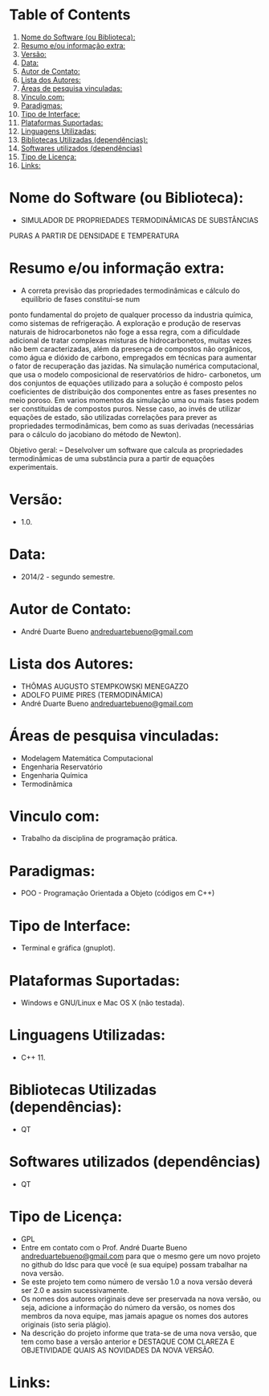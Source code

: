 
# Table of Contents

1.  [Nome do Software (ou Biblioteca):](#org51fc42f)
2.  [Resumo e/ou informação extra:](#org53a10a7)
3.  [Versão:](#orgaea818e)
4.  [Data:](#org8c25ebb)
5.  [Autor de Contato:](#org8da498b)
6.  [Lista dos Autores:](#org9e06ae6)
7.  [Áreas de pesquisa vinculadas:](#orgd19bb70)
8.  [Vinculo com:](#org4956727)
9.  [Paradigmas:](#org611a033)
10. [Tipo de Interface:](#orgcd5616f)
11. [Plataformas Suportadas:](#org7046951)
12. [Linguagens Utilizadas:](#orga22601d)
13. [Bibliotecas Utilizadas (dependências):](#org96f7866)
14. [Softwares utilizados (dependências)](#org9b8156f)
15. [Tipo de Licença:](#org0f06f31)
16. [Links:](#org83d8dde)


<a id="org51fc42f"></a>

# Nome do Software (ou Biblioteca):

-   SIMULADOR DE PROPRIEDADES TERMODINÂMICAS DE SUBSTÂNCIAS

PURAS A PARTIR DE DENSIDADE E TEMPERATURA


<a id="org53a10a7"></a>

# Resumo e/ou informação extra:

-   A correta previsão das propriedades termodinâmicas e cálculo do equilíbrio de fases constitui-se num

ponto fundamental do projeto de qualquer processo da industria química, como sistemas de refrigeração.
A exploração e produção de reservas naturais de hidrocarbonetos não foge a essa regra, com a dificuldade
adicional de tratar complexas misturas de hidrocarbonetos, muitas vezes não bem caracterizadas, além
da presença de compostos não orgânicos, como água e dióxido de carbono, empregados em técnicas para
aumentar o fator de recuperação das jazidas.
Na simulação numérica computacional, que usa o modelo composicional de reservatórios de hidro-
carbonetos, um dos conjuntos de equações utilizado para a solução é composto pelos coeficientes de
distribuição dos componentes entre as fases presentes no meio poroso. Em varios momentos da simulação
uma ou mais fases podem ser constituídas de compostos puros. Nesse caso, ao invés de utilizar equações
de estado, são utilizadas correlações para prever as propriedades termodinâmicas, bem como as suas
derivadas (necessárias para o cálculo do jacobiano do método de Newton).

Objetivo geral:
– Deselvolver um software que calcula as propriedades termodinâmicas de uma substância pura
a partir de equações experimentais.


<a id="orgaea818e"></a>

# Versão:

-   1.0.


<a id="org8c25ebb"></a>

# Data:

-   2014/2 - segundo semestre.


<a id="org8da498b"></a>

# Autor de Contato:

-   André Duarte Bueno <andreduartebueno@gmail.com>


<a id="org9e06ae6"></a>

# Lista dos Autores:

-   THÔMAS AUGUSTO STEMPKOWSKI MENEGAZZO
-   ADOLFO PUIME PIRES (TERMODINÂMICA)
-   André Duarte Bueno <andreduartebueno@gmail.com>


<a id="orgd19bb70"></a>

# Áreas de pesquisa vinculadas:

-   Modelagem Matemática Computacional
-   Engenharia Reservatório
-   Engenharia Química
-   Termodinâmica


<a id="org4956727"></a>

# Vinculo com:

-   Trabalho da disciplina de programação prática.


<a id="org611a033"></a>

# Paradigmas:

-   POO - Programação Orientada a Objeto (códigos em C++)


<a id="orgcd5616f"></a>

# Tipo de Interface:

-   Terminal e gráfica (gnuplot).


<a id="org7046951"></a>

# Plataformas Suportadas:

-   Windows e GNU/Linux e Mac OS X (não testada).


<a id="orga22601d"></a>

# Linguagens Utilizadas:

-   C++ 11.


<a id="org96f7866"></a>

# Bibliotecas Utilizadas (dependências):

-   QT


<a id="org9b8156f"></a>

# Softwares utilizados (dependências)

-   QT


<a id="org0f06f31"></a>

# Tipo de Licença:

-   GPL
-   Entre em contato com o Prof. André Duarte Bueno
    andreduartebueno@gmail.com
    para que o mesmo gere um novo projeto no github do ldsc para que você (e sua equipe) possam trabalhar na nova versão.
-   Se este projeto tem como número de versão 1.0 a nova versão deverá ser 2.0 e assim sucessivamente.
-   Os nomes dos autores originais deve ser preservada na nova versão, ou seja, adicione a informação do número da versão, os nomes dos membros da nova equipe, mas jamais apague os nomes dos autores originais (isto seria plágio).
-   Na descrição do projeto informe que trata-se de uma nova versão, que tem como base a versão anterior e DESTAQUE COM CLAREZA E OBJETIVIDADE QUAIS AS NOVIDADES DA NOVA VERSÃO.


<a id="org83d8dde"></a>

# Links:

